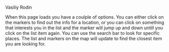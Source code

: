 Vasiliy Rodin

When this page loads you have a coulple of options. You can either click on the markers to find out the info for a location, or you can click on something that interests you in the list and the marker will jump up and down untill you click on the list item again. You can use the search bar to look for specific places. The list and markers on the map will update to find the closest item you are looking for.
